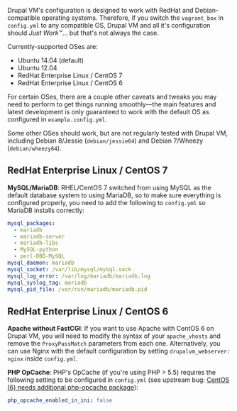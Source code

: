 Drupal VM's configuration is designed to work with RedHat and Debian-compatible operating systems. Therefore, if you switch the `vagrant_box` in `config.yml` to any compatible OS, Drupal VM and all it's configuration should _Just Work™_... but that's not always the case.

Currently-supported OSes are:

  - Ubuntu 14.04 (default)
  - Ubuntu 12.04
  - RedHat Enterprise Linux / CentOS 7
  - RedHat Enterprise Linux / CentOS 6

For certain OSes, there are a couple other caveats and tweaks you may need to perform to get things running smoothly—the main features and latest development is only guaranteed to work with the default OS as configured in `example.config.yml`.

Some other OSes should work, but are not regularly tested with Drupal VM, including Debian 8/Jessie (`debian/jessie64`) and Debian 7/Wheezy (`debian/wheezy64`).

## RedHat Enterprise Linux / CentOS 7

**MySQL/MariaDB**: RHEL/CentOS 7 switched from using MySQL as the default database system to using MariaDB, so to make sure everything is configured properly, you need to add the following to `config.yml` so MariaDB installs correctly:

```yaml
mysql_packages:
  - mariadb
  - mariadb-server
  - mariadb-libs
  - MySQL-python
  - perl-DBD-MySQL
mysql_daemon: mariadb
mysql_socket: /var/lib/mysql/mysql.sock
mysql_log_error: /var/log/mariadb/mariadb.log
mysql_syslog_tag: mariadb
mysql_pid_file: /var/run/mariadb/mariadb.pid
```

## RedHat Enterprise Linux / CentOS 6

**Apache without FastCGI**: If you want to use Apache with CentOS 6 on Drupal VM, you will need to modify the syntax of your `apache_vhosts` and remove the `ProxyPassMatch` parameters from each one. Alternatively, you can use Nginx with the default configuration by setting `drupalvm_webserver: nginx` inside `config.yml`.

**PHP OpCache**: PHP's OpCache (if you're using PHP > 5.5) requires the following setting to be configured in `config.yml` (see upstream bug: [CentOS (6) needs additional php-opcache package](https://github.com/geerlingguy/ansible-role-php/issues/39)):

```yaml
php_opcache_enabled_in_ini: false
```

